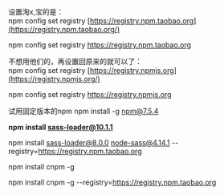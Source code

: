 ﻿设置淘x,宝的是：  
npm config set registry [https://registry.npm.taobao.org](https://registry.npm.taobao.org/)  


npm config set registry https://registry.npm.taobao.org

不想用他们的，再设置回原来的就可以了：  
npm config set registry [https://registry.npmjs.org](https://registry.npmjs.org/)


npm config set registry https://registry.npmjs.org


试用固定版本的npm
npm install -g npm@7.5.4


 **npm install sass-loader@10.1.1**

npm install sass-loader@8.0.0  node-sass@4.14.1 --registry=https://registry.npm.taobao.org


npm install cnpm -g

 npm install cnpm -g --registry=https://registry.npm.taobao.org
